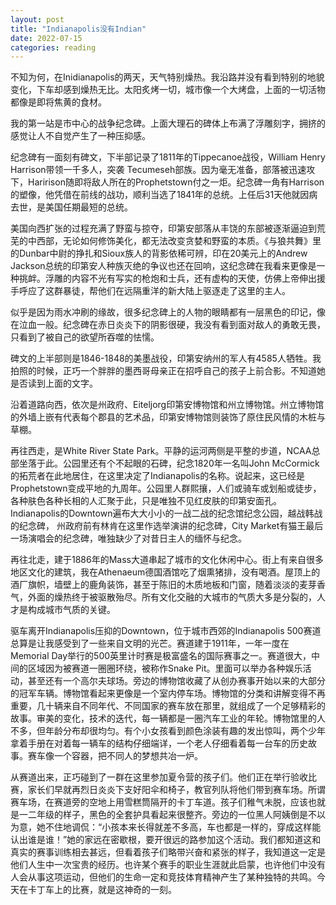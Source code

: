 ```yaml
---
layout: post
title: "Indianapolis没有Indian"
date: 2022-07-15
categories: reading
---
```


不知为何，在Inidianapolis的两天，天气特别燥热。我沿路并没有看到特别的地貌变化，下车却感到燥热无比。太阳炙烤一切，城市像一个大烤盘，上面的一切活物都像是即将焦黄的食材。

我的第一站是市中心的战争纪念碑。上面大理石的碑体上布满了浮雕刻字，拥挤的感觉让人不自觉产生了一种压抑感。

纪念碑有一面刻有碑文，下半部记录了1811年的Tippecanoe战役，William Henry Harrison带领一千多人，突袭
Tecumeseh部族。因为毫无准备，部落被迅速攻下，Haririson随即将敌人所在的Prophetstown付之一炬。纪念碑一角有Harrison的塑像，他凭借在前线的战功，顺利当选了1841年的总统。上任后31天他就因病去世，是美国任期最短的总统。

美国向西扩张的过程充满了野蛮与掠夺，印第安部落从丰饶的东部被逐渐逼迫到荒芜的中西部，无论如何修饰美化，都无法改变贪婪和野蛮的本质。《与狼共舞》里的Dunbar中尉的挣扎和Sioux族人的背影依稀可辨，印在20美元上的Andrew Jackson总统的印第安人种族灭绝的争议也还在回响，这纪念碑在我看来更像是一种挑衅。浮雕的内容不光有写实的枪炮和士兵，还有虚构的天使，仿佛上帝伸出援手呼应了这群暴徒，帮他们在远隔重洋的新大陆上驱逐走了这里的主人。

似乎是因为雨水冲刷的缘故，很多纪念碑上的人物的眼睛都有一层黑色的印记，像在泣血一般。纪念碑在赤日炎炎下的阴影很硬，我没有看到面对敌人的勇敢无畏，只看到了被自己的欲望所吞噬的怯懦。

碑文的上半部则是1846-1848的美墨战役，印第安纳州的军人有4585人牺牲。我拍照的时候，正巧一个胖胖的墨西哥母亲正在招呼自己的孩子上前合影。不知道她是否读到上面的文字。

沿着道路向西，依次是州政府、Eiteljorg印第安博物馆和州立博物馆。州立博物馆的外墙上嵌有代表每个郡县的艺术品，印第安博物馆则装饰了原住民风情的木桩与草棚。

再往西走，是White River State Park。平静的运河两侧是平整的步道，NCAA总部坐落于此。公园里还有个不起眼的石碑，纪念1820年一名叫John McCormick的拓荒者在此地居住，在这里决定了Indianapolis的名称。说起来，这已经是Prophetstown变成平地的九周年。公园里人群熙攘，人们或骑车或划船或徒步，各种肤色各种长相的人汇聚于此，只是唯独不见红皮肤的印第安面孔。Indianapolis的Downtown遍布大大小小的一战二战的纪念馆纪念公园，越战韩战的纪念碑，
州政府前有林肯在这里作选举演讲的纪念碑，City Market有猫王最后一场演唱会的纪念碑，唯独缺少了对昔日主人的缅怀与纪念。

再往北走，建于1886年的Mass大道串起了城市的文化休闲中心。街上有来自很多地区文化的建筑，我在Athenaeum德国酒馆吃了烟熏猪排，没有喝酒。屋顶上的酒厂旗帜，墙壁上的鹿角装饰，甚至于陈旧的木质地板和门窗，随着淡淡的麦芽香气，外面的燥热终于被驱散殆尽。所有文化交融的大城市的气质大多是分裂的，人才是构成城市气质的关键。

驱车离开Indianapolis压抑的Downtown，位于城市西郊的Indianapolis 500赛道总算是让我感受到了一些来自文明的光芒。赛道建于1911年，一年一度在Memorial Day举行的500英里计时赛是极富盛名的国际赛事之一。赛道很大，中间的区域因为被赛道一圈圈环绕，被称作Snake Pit。里面可以举办各种娱乐活动，甚至还有一个高尔夫球场。旁边的博物馆收藏了从创办赛事开始以来的大部分的冠军车辆。博物馆看起来更像是一个室内停车场。博物馆的分类和讲解变得不再重要，几十辆来自不同年代、不同国家的赛车放在那里，就组成了一个足够精彩的故事。审美的变化，技术的迭代，每一辆都是一圈汽车工业的年轮。博物馆里的人不多，但年龄分布却很均匀。有个小女孩看到颜色涂装有趣的发出惊叫，两个少年拿着手册在对着每一辆车的结构仔细端详，一个老人仔细看着每一台车的历史故事。赛车像一个容器，把不同人的梦想共冶一炉。

从赛道出来，正巧碰到了一群在这里参加夏令营的孩子们。他们正在举行验收比赛，家长们早就再烈日炎炎下支好阳伞和椅子，教官列队将他们带到赛车场。所谓赛车场，在赛道旁的空地上用雪糕筒隔开的卡丁车道。孩子们稚气未脱，应该也就是一二年级的样子，黑色的全套护具看起来很整齐。旁边的一位黑人阿姨倒是不以为意，她不住地调侃：“小孩本来长得就差不多高，车也都是一样的，穿成这样能认出谁是谁！”她的家远在密歇根，要开很远的路参加这个活动。我们都知道这和真实的赛事训练相去甚远，但看着孩子们略带兴奋和紧张的样子，我知道这一定是他们人生中一次宝贵的经历。也许某个赛手的职业生涯就此启蒙，也许他们中没有人会从事这项运动，但他们的生命一定和竞技体育精神产生了某种独特的共鸣。今天在卡丁车上的比赛，就是这神奇的一刻。
